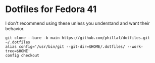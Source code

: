 # Dotfiles for Fedora 41

I don't recommend using these unless you understand and want their behavior.

```
git clone --bare -b main https://github.com/phillaf/dotfiles.git ~/.dotfiles
alias config='/usr/bin/git --git-dir=$HOME/.dotfiles/ --work-tree=$HOME'
config checkout
```
